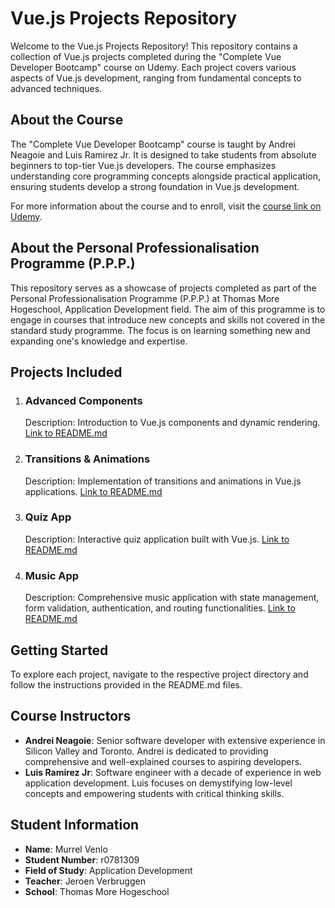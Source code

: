 # Vue.js Projects Repository

Welcome to the Vue.js Projects Repository! This repository contains a collection of Vue.js projects completed during the "Complete Vue Developer Bootcamp" course on Udemy. Each project covers various aspects of Vue.js development, ranging from fundamental concepts to advanced techniques.

## About the Course

The "Complete Vue Developer Bootcamp" course is taught by Andrei Neagoie and Luis Ramirez Jr. It is designed to take students from absolute beginners to top-tier Vue.js developers. The course emphasizes understanding core programming concepts alongside practical application, ensuring students develop a strong foundation in Vue.js development.

For more information about the course and to enroll, visit the [course link on Udemy](https://www.udemy.com/course/complete-vue-js-developer-zero-to-mastery-vuex/).

## About the Personal Professionalisation Programme (P.P.P.)

This repository serves as a showcase of projects completed as part of the Personal Professionalisation Programme (P.P.P.) at Thomas More Hogeschool, Application Development field. The aim of this programme is to engage in courses that introduce new concepts and skills not covered in the standard study programme. The focus is on learning something new and expanding one's knowledge and expertise.

## Projects Included

1. ### Advanced Components
   Description: Introduction to Vue.js components and dynamic rendering.
   [Link to README.md](https://github.com/murrelvenlo/vuejs-projects-ppp/blob/main/dynamic-components/README.md)
1. ### Transitions & Animations
   Description: Implementation of transitions and animations in Vue.js applications.
   [Link to README.md](https://github.com/murrelvenlo/vuejs-projects-ppp/blob/main/animations/README.md)
1. ### Quiz App
   Description: Interactive quiz application built with Vue.js.
   [Link to README.md](https://github.com/murrelvenlo/vuejs-projects-ppp/blob/main/quiz-app/README.md)
1. ### Music App
   Description: Comprehensive music application with state management, form validation, authentication, and routing functionalities.
   [Link to README.md](https://github.com/murrelvenlo/vuejs-projects-ppp/blob/main/music-app/README.md)

## Getting Started

To explore each project, navigate to the respective project directory and follow the instructions provided in the README.md files.

## Course Instructors

- **Andrei Neagoie**: Senior software developer with extensive experience in Silicon Valley and Toronto. Andrei is dedicated to providing comprehensive and well-explained courses to aspiring developers.
- **Luis Ramirez Jr**: Software engineer with a decade of experience in web application development. Luis focuses on demystifying low-level concepts and empowering students with critical thinking skills.

## Student Information

- **Name**: Murrel Venlo
- **Student Number**: r0781309
- **Field of Study**: Application Development
- **Teacher**: Jeroen Verbruggen
- **School**: Thomas More Hogeschool
